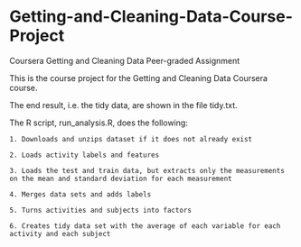 # Getting-and-Cleaning-Data-Course-Project
Coursera Getting and Cleaning Data Peer-graded Assignment

This is the course project for the Getting and Cleaning Data Coursera course. 

The end result, i.e. the tidy data, are shown in the file tidy.txt.

The R script, run_analysis.R, does the following:
    
	1. Downloads and unzips dataset if it does not already exist
    
	2. Loads activity labels and features
    
	3. Loads the test and train data, but extracts only the measurements on the mean and standard deviation for each measurement
    
	4. Merges data sets and adds labels
    
	5. Turns activities and subjects into factors
    
	6. Creates tidy data set with the average of each variable for each activity and each subject
